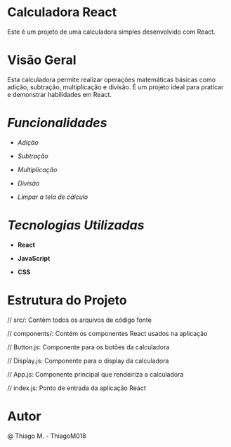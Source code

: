 # Calculadora React
Este é um projeto de uma calculadora simples desenvolvido com React.

# Visão Geral
Esta calculadora permite realizar operações matemáticas básicas como adição, subtração, multiplicação e divisão. É um projeto ideal para praticar e demonstrar habilidades em React.

# _Funcionalidades_

* _Adição_

* _Subtração_

*  _Multiplicação_

*  _Divisão_

*  _Limpar a tela de cálculo_

# _Tecnologias Utilizadas_

* <strong>React</strong>

* <strong>JavaScript</strong>

* <strong>CSS</strong>

# Estrutura do Projeto

// src/: Contém todos os arquivos de código fonte

// components/: Contém os componentes React usados na aplicação

// Button.js: Componente para os botões da calculadora

// Display.js: Componente para o display da calculadora

// App.js: Componente principal que rendeiriza a calculadora

// index.js: Ponto de entrada da aplicação React

# Autor

@ Thiago M. - ThiagoM018
